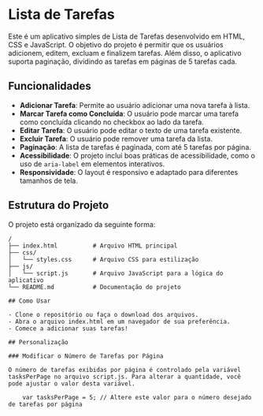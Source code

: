 # Lista de Tarefas

Este é um aplicativo simples de Lista de Tarefas desenvolvido em HTML, CSS e JavaScript. O objetivo do projeto é permitir que os usuários adicionem, editem, excluam e finalizem tarefas. Além disso, o aplicativo suporta paginação, dividindo as tarefas em páginas de 5 tarefas cada.

## Funcionalidades

- **Adicionar Tarefa**: Permite ao usuário adicionar uma nova tarefa à lista.
- **Marcar Tarefa como Concluída**: O usuário pode marcar uma tarefa como concluída clicando no checkbox ao lado da tarefa.
- **Editar Tarefa**: O usuário pode editar o texto de uma tarefa existente.
- **Excluir Tarefa**: O usuário pode remover uma tarefa da lista.
- **Paginação**: A lista de tarefas é paginada, com até 5 tarefas por página.
- **Acessibilidade**: O projeto inclui boas práticas de acessibilidade, como o uso de `aria-label` em elementos interativos.
- **Responsividade**: O layout é responsivo e adaptado para diferentes tamanhos de tela.

## Estrutura do Projeto

O projeto está organizado da seguinte forma:

```plaintext
/
├── index.html          # Arquivo HTML principal
├── css/
│   └── styles.css      # Arquivo CSS para estilização
├── js/
│   └── script.js       # Arquivo JavaScript para a lógica do aplicativo
└── README.md           # Documentação do projeto

## Como Usar

- Clone o repositório ou faça o download dos arquivos.
- Abra o arquivo index.html em um navegador de sua preferência.
- Comece a adicionar suas tarefas!

## Personalização

### Modificar o Número de Tarefas por Página

O número de tarefas exibidas por página é controlado pela variável tasksPerPage no arquivo script.js. Para alterar a quantidade, você pode ajustar o valor desta variável.

    var tasksPerPage = 5; // Altere este valor para o número desejado de tarefas por página
